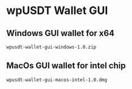 # wpUSDT Wallet GUI

## Windows GUI wallet for x64

    wpusdt-wallet-gui-windows-1.0.zip

## MacOs GUI wallet for intel chip

    wpusdt-wallet-gui-macos-intel-1.0.dmg
